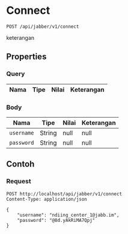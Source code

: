 # Connect
```http
POST /api/jabber/v1/connect
```
keterangan
## Properties
### Query
Nama | Tipe | Nilai | Keterangan
--- | --- | --- | ---
### Body
Nama | Tipe | Nilai | Keterangan
--- | --- | --- | ---
<code>username</code> | String | null | null
<code>password</code> | String | null | null
## Contoh
### Request
```http
POST http://localhost/api/jabber/v1/connect
Content-Type: application/json

{
    "username": "ndiing_center_1@jabb.im",
    "password": "@8d.yAkRiMA7Qpj"
}
```
